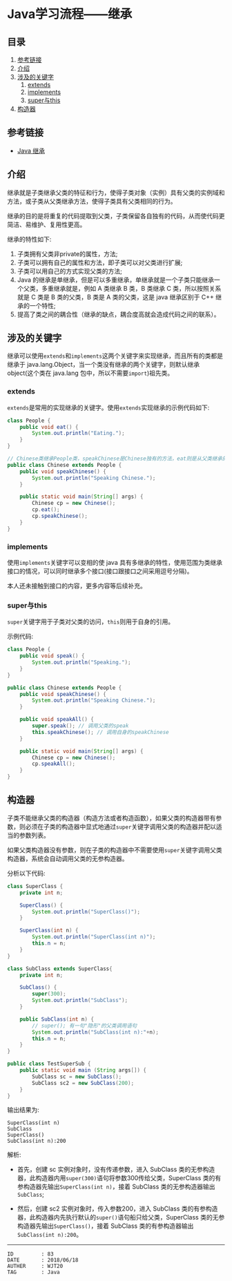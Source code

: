 
# Java学习流程——继承 #

## 目录 ##

1. [参考链接](#href1)
2. [介绍](#href2)
3. [涉及的关键字](#href3)
    1. [extends](#href3-1)
    2. [implements](#href3-2)
    3. [super与this](#href3-3)
4. [构造器](#href4)

## <a name="href1">参考链接</a> ##

- [Java 继承](http://www.runoob.com/java/java-inheritance.html)

## <a name="href2">介绍</a> ##

继承就是子类继承父类的特征和行为，使得子类对象（实例）具有父类的实例域和方法，或子类从父类继承方法，使得子类具有父类相同的行为。

继承的目的是将重复的代码提取到父类，子类保留各自独有的代码，从而使代码更简洁、易维护、复用性更高。

继承的特性如下:

1. 子类拥有父类非private的属性，方法;
2. 子类可以拥有自己的属性和方法，即子类可以对父类进行扩展;
3. 子类可以用自己的方式实现父类的方法;
4. Java 的继承是单继承，但是可以多重继承，单继承就是一个子类只能继承一个父类，多重继承就是，例如 A 类继承 B 类，B 类继承 C 类，所以按照关系就是 C 类是 B 类的父类，B 类是 A 类的父类，这是 java 继承区别于 C++ 继承的一个特性;
5. 提高了类之间的耦合性（继承的缺点，耦合度高就会造成代码之间的联系）。

## <a name="href3">涉及的关键字</a> ##

继承可以使用`extends`和`implements`这两个关键字来实现继承，而且所有的类都是继承于 java.lang.Object，当一个类没有继承的两个关键字，则默认继承 object(这个类在 java.lang 包中，所以不需要`import`)祖先类。

### <a name="href3-1">extends</a> ###

`extends`是常用的实现继承的关键字。使用`extends`实现继承的示例代码如下:

```Java
class People {
    public void eat() {
        System.out.println("Eating.");
    }
}

// Chinese类继承People类，speakChinese是Chinese独有的方法，eat则是从父类继承的
public class Chinese extends People {
    public void speakChinese() {
        System.out.println("Speaking Chinese.");
    }

    public static void main(String[] args) {
        Chinese cp = new Chinese();
        cp.eat();
        cp.speakChinese();
    }
}
```

### <a name="href3-2">implements</a> ###

使用`implements`关键字可以变相的使 java 具有多继承的特性，使用范围为类继承接口的情况，可以同时继承多个接口(接口跟接口之间采用逗号分隔)。

本人还未接触到接口的内容，更多内容等后续补充。

### <a name="href3-3">super与this</a> ###

`super`关键字用于子类对父类的访问，`this`则用于自身的引用。

示例代码:

```Java
class People {
    public void speak() {
        System.out.println("Speaking.");
    }
}

public class Chinese extends People {
    public void speakChinese() {
        System.out.println("Speaking Chinese.");
    }

    public void speakAll() {
        super.speak(); // 调用父类的speak
        this.speakChinese(); // 调用自身的speakChinese
    }

    public static void main(String[] args) {
        Chinese cp = new Chinese();
        cp.speakAll();
    }
}
```

## <a name="href4">构造器</a> ##

子类不能继承父类的构造器（构造方法或者构造函数），如果父类的构造器带有参数，则必须在子类的构造器中显式地通过`super`关键字调用父类的构造器并配以适当的参数列表。

如果父类构造器没有参数，则在子类的构造器中不需要使用`super`关键字调用父类构造器，系统会自动调用父类的无参构造器。

分析以下代码:

```Java
class SuperClass {
    private int n;

    SuperClass() {
        System.out.println("SuperClass()");
    }

    SuperClass(int n) {
        System.out.println("SuperClass(int n)");
        this.n = n;
    }
}

class SubClass extends SuperClass{
    private int n;

    SubClass() {
        super(300);
        System.out.println("SubClass");
    }  

    public SubClass(int n) {
        // super(); 有一句"隐形"的父类调用语句
        System.out.println("SubClass(int n):"+n);
        this.n = n;
    }
}

public class TestSuperSub {
    public static void main (String args[]) {
        SubClass sc = new SubClass();
        SubClass sc2 = new SubClass(200);
    }
}
```

输出结果为:

```
SuperClass(int n)
SubClass
SuperClass()
SubClass(int n):200
```

解析:

- 首先，创建 sc 实例对象时，没有传递参数，进入 SubClass 类的无参构造器，此构造器内用`super(300)`语句将参数300传给父类，SuperClass 类的有参构造器先输出`SuperClass(int n)`，接着 SubClass 类的无参构造器输出`SubClass`;

- 然后，创建 sc2 实例对象时，传入参数200，进入 SubClass 类的有参构造器，此构造器内先执行默认的`super()`语句船只给父类，SuperClass 类的无参构造器先输出`SuperClass()`，接着 SubClass 类的有参构造器输出`SubClass(int n):200`。

---

```
ID         : 83
DATE       : 2018/06/18
AUTHER     : WJT20
TAG        : Java
```

